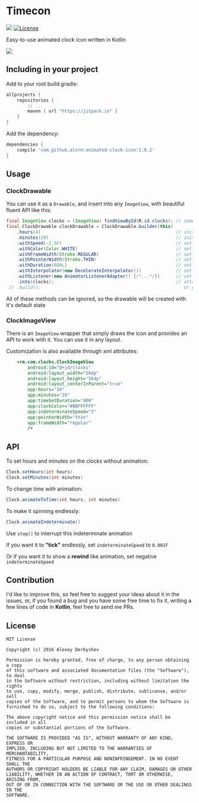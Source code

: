 # Timecon
[![](https://jitpack.io/v/alxrm/Timecon.svg)](https://jitpack.io/#alxrm/Timecon)
[![License](http://img.shields.io/badge/license-MIT-green.svg?style=flat)]()

Easy-to-use animated clock icon written in Kotlin

![](https://github.com/alxrm/Timecon/blob/master/imgs/timecon.gif?raw=true)


## Including in your project

Add to your root build.gradle:
```Groovy
allprojects {
	repositories {
	    // ...
	    maven { url "https://jitpack.io" }
	}
}
```

Add the dependency:
```Groovy
dependencies {
    compile 'com.github.alxrm:animated-clock-icon:1.0.2'
}
```

Usage
-----

### ClockDrawable

You can use it as a `Drawable`, and insert into any `ImageView`,
with beautiful fluent API like this:

```Java
final ImageView clocks = (ImageView) findViewById(R.id.clocks); // some ImageView
final ClockDrawable clockDrawable = ClockDrawable.builder(this)
    .hours(4)                                                   // initial time hours
    .minutes(20)                                                // initial time minutes
    .withSpeed(-2.5F)                                           // set indeterminate animation minutes pointer speed (1F by default)
    .withColor(Color.WHITE)                                     // set icon color
    .withFrameWidth(Stroke.REGULAR)                             // set frame width
    .withPointerWidth(Stroke.THIN)                              // set pointer width
    .withDuration(600L)                                         // set animation duration in millis (600L by default)
    .withInterpolator(new DecelerateInterpolator())             // set animation interpolator (default is OverShootInterpolator)
    .withListener(new AnimatorListenerAdapter() {/*...*/})      // set animation listener
    .into(clocks);                                              // attach the Drawable you built to ImageView and returns Drawable
 // .build();                                                      or you can just use build() to simply get Drawable   
```

All of these methods can be ignored, so the drawable will be created with it's default state

### ClockImageView

There is an `ImageView` wrapper that simply draws the icon and provides an API to work with it.
You can use it in any layout.

Customization is also available through xml attributes:

```xml
	<rm.com.clocks.ClockImageView
		android:id="@+id/clocks"
		android:layout_width="56dp"
		android:layout_height="56dp"
		android:layout_centerInParent="true"
		app:hours="16"
		app:minutes="20"
		app:timeSetDuration="400"
		app:clockColor="#BBFFFFFF"
		app:indeterminateSpeed="2"
		app:pointerWidth="thin"
		app:frameWidth="regular"
		/>
```

## API

To set hours and minutes on the clocks without animation:

```java
Clock.setHours(int hours)
Clock.setMinutes(int minutes)
```

To change time _with_ animation:

```java
Clock.animateToTime(int hours, int minutes)
```

To make it spinning endlessly:

```java
Clock.animateIndeterminate()
```

Use `stop()` to interrupt this indeterminate animation

If you want it to __"tick"__ endlessly, set `indeterminateSpeed` to `0.001F`

Or if you want it to show a __rewind__ like animation, set negative `indeterminateSpeed`

## Contribution

I'd like to improve this, so feel free to suggest your ideas about it in the issues,
or, if you found a bug and you have some free time to fix it, writing a few lines of code in __Kotlin__, 
feel free to send me PRs. 

## License

    MIT License

    Copyright (c) 2016 Alexey Derbyshev

    Permission is hereby granted, free of charge, to any person obtaining a copy
    of this software and associated documentation files (the "Software"), to deal
    in the Software without restriction, including without limitation the rights
    to use, copy, modify, merge, publish, distribute, sublicense, and/or sell
    copies of the Software, and to permit persons to whom the Software is
    furnished to do so, subject to the following conditions:

    The above copyright notice and this permission notice shall be included in all
    copies or substantial portions of the Software.

    THE SOFTWARE IS PROVIDED "AS IS", WITHOUT WARRANTY OF ANY KIND, EXPRESS OR
    IMPLIED, INCLUDING BUT NOT LIMITED TO THE WARRANTIES OF MERCHANTABILITY,
    FITNESS FOR A PARTICULAR PURPOSE AND NONINFRINGEMENT. IN NO EVENT SHALL THE
    AUTHORS OR COPYRIGHT HOLDERS BE LIABLE FOR ANY CLAIM, DAMAGES OR OTHER
    LIABILITY, WHETHER IN AN ACTION OF CONTRACT, TORT OR OTHERWISE, ARISING FROM,
    OUT OF OR IN CONNECTION WITH THE SOFTWARE OR THE USE OR OTHER DEALINGS IN THE
    SOFTWARE.
